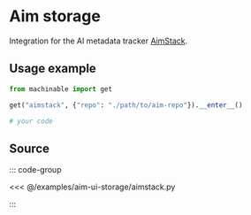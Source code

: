 # Aim storage

Integration for the AI metadata tracker [AimStack](https://aimstack.io/).

## Usage example

```python
from machinable import get

get("aimstack", {"repo": "./path/to/aim-repo"}).__enter__()

# your code
```

## Source

::: code-group

<<< @/examples/aim-ui-storage/aimstack.py

:::
